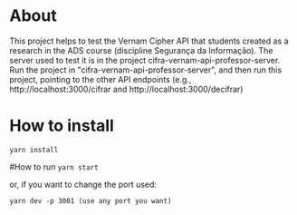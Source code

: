 # About
This project helps to test the Vernam Cipher API that students created as a research in the ADS course (discipline Segurança da Informação).
The server used to test it is in the project cifra-vernam-api-professor-server. Run the project in "cifra-vernam-api-professor-server", and then run this project, pointing to the other API endpoints (e.g., http://localhost:3000/cifrar and http://localhost:3000/decifrar)

# How to install
`yarn install`

#How to run
`yarn start`

or, if  you want to change the port used:

`yarn dev -p 3001 (use any port you want)`

